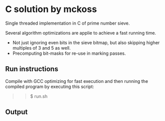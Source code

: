 # C solution by mckoss

Single threaded implementation in C of prime number sieve.

Several algorithm optimizations are applie to achieve a fast running time.

- Not just ignoring even bits in the sieve bitmap, but also skipping higher
  multiples of 3 and 5 as well.
- Precomputing bit-masks for re-use in marking passes.

## Run instructions

Compile with GCC optimizing for fast execution and then running the
compiled program by executing this script:

>> $ run.sh

## Output

